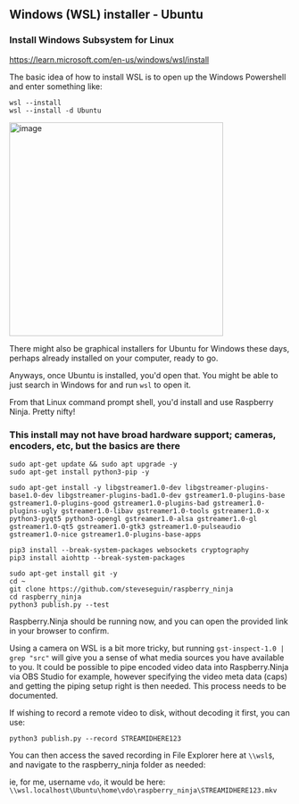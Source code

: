 
## Windows (WSL) installer - Ubuntu

### Install Windows Subsystem for Linux

https://learn.microsoft.com/en-us/windows/wsl/install

The basic idea of how to install WSL is to open up the Windows Powershell and enter something like:

```
wsl --install
wsl --install -d Ubuntu
```
<img width="383" alt="image" src="https://github.com/steveseguin/raspberry_ninja/assets/2575698/c4075955-8f7f-4f7f-87a8-07cff9c8463f">

There might also be graphical installers for Ubuntu for Windows these days, perhaps already installed on your computer, ready to go.

Anyways, once Ubuntu is installed, you'd open that. You might be able to just search in Windows for and run `wsl` to open it.

From that Linux command prompt shell, you'd install and use Raspberry Ninja. Pretty nifty!

### This install may not have broad hardware support; cameras, encoders, etc, but the basics are there
```
sudo apt-get update && sudo apt upgrade -y
sudo apt-get install python3-pip -y

sudo apt-get install -y libgstreamer1.0-dev libgstreamer-plugins-base1.0-dev libgstreamer-plugins-bad1.0-dev gstreamer1.0-plugins-base gstreamer1.0-plugins-good gstreamer1.0-plugins-bad gstreamer1.0-plugins-ugly gstreamer1.0-libav gstreamer1.0-tools gstreamer1.0-x python3-pyqt5 python3-opengl gstreamer1.0-alsa gstreamer1.0-gl gstreamer1.0-qt5 gstreamer1.0-gtk3 gstreamer1.0-pulseaudio gstreamer1.0-nice gstreamer1.0-plugins-base-apps

pip3 install --break-system-packages websockets cryptography
pip3 install aiohttp --break-system-packages

sudo apt-get install git -y
cd ~ 
git clone https://github.com/steveseguin/raspberry_ninja
cd raspberry_ninja
python3 publish.py --test
```
Raspberry.Ninja should be running now, and you can open the provided link in your browser to confirm.

Using a camera on WSL is a bit more tricky, but running `gst-inspect-1.0 | grep "src"` will give you a sense of what media sources you have available to you. It could be possible to pipe encoded video data into Raspberry.Ninja via OBS Studio for example, however specifying the video meta data (caps) and getting the piping setup right is then needed.  This process needs to be documented.

If wishing to record a remote video to disk, without decoding it first, you can use:

```
python3 publish.py --record STREAMIDHERE123
```
You can then access the saved recording in File Explorer here at `\\wsl$`, and navigate to the raspberry_ninja folder as needed:

ie, for me, username `vdo`, it would be here: `\\wsl.localhost\Ubuntu\home\vdo\raspberry_ninja\STREAMIDHERE123.mkv`

